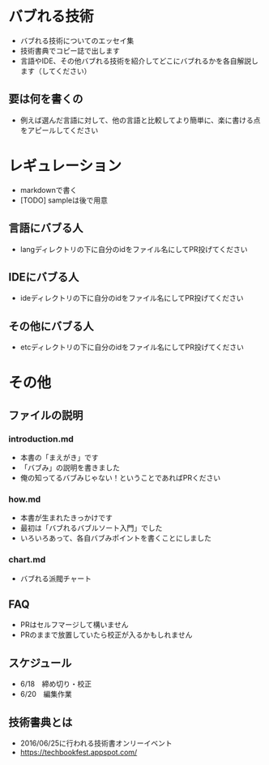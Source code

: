 # バブれる技術

- バブれる技術についてのエッセイ集
- 技術書典でコピー誌で出します
- 言語やIDE、その他バブれる技術を紹介してどこにバブれるかを各自解説します（してください）

## 要は何を書くの

- 例えば選んだ言語に対して、他の言語と比較してより簡単に、楽に書ける点をアピールしてください

# レギュレーション

- markdownで書く
- [TODO] sampleは後で用意

## 言語にバブる人

- langディレクトリの下に自分のidをファイル名にしてPR投げてください

## IDEにバブる人

- ideディレクトリの下に自分のidをファイル名にしてPR投げてください

## その他にバブる人

- etcディレクトリの下に自分のidをファイル名にしてPR投げてください

# その他

## ファイルの説明

### introduction.md

- 本書の「まえがき」です
- 「バブみ」の説明を書きました
- 俺の知ってるバブみじゃない！ということであればPRください

### how.md

- 本書が生まれたきっかけです
- 最初は「バブれるバブルソート入門」でした
- いろいろあって、各自バブみポイントを書くことにしました

### chart.md

- バブれる派閥チャート

## FAQ

- PRはセルフマージして構いません
- PRのままで放置していたら校正が入るかもしれません

## スケジュール

- 6/18　締め切り・校正
- 6/20　編集作業

## 技術書典とは

- 2016/06/25に行われる技術書オンリーイベント
- https://techbookfest.appspot.com/
